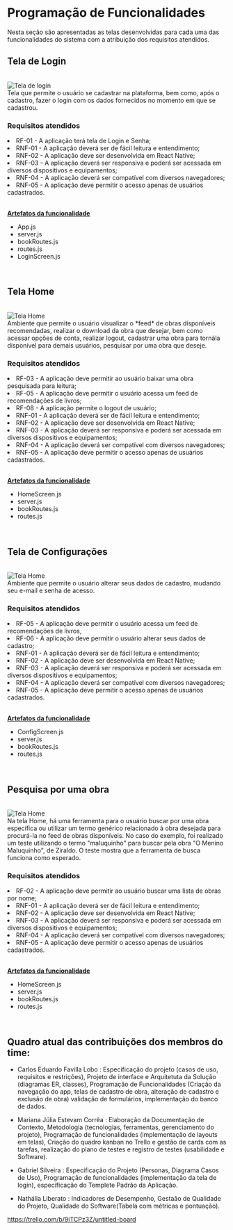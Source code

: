 # Programação de Funcionalidades

Nesta seção são apresentadas as telas desenvolvidas para cada uma das funcionalidades do sistema com a atribuição dos requisitos atendidos.

## Tela de Login
<br>
<img src="./img/login-screen.png" alt="Tela de login">
<br>
Tela que permite o usuário se cadastrar na plataforma, bem como, após o cadastro, fazer o login com os dados fornecidos no momento em que se cadastrou.
<br>

### Requisitos atendidos

<li>RF-01 - A aplicação terá tela de Login e Senha;</li>
<li>RNF-01 - A aplicação deverá ser de fácil leitura e entendimento;</li>
<li>RNF-02 - A aplicação deve ser desenvolvida em React Native;</li>
<li>RNF-03 - A aplicação deverá ser responsiva e poderá ser acessada em diversos dispositivos e equipamentos;</li>
<li>RNF-04 - A aplicação deverá ser compatível com diversos navegadores;</li>         
<li>RNF-05 - A aplicação deve permitir o acesso apenas de usuários cadastrados.</li>
<br>

<u>**Artefatos da funcionalidade**</u>

- App.js
- server.js
- bookRoutes.js
- routes.js
- LoginScreen.js
<br>

## Tela Home
<br>
<img src="./img/home-screen.png" alt="Tela Home">
<br>
Ambiente que permite o usuário visualizar o *feed* de obras disponíveis recomendadas, realizar o download da obra que desejar, bem como acessar opções de conta, realizar logout, cadastrar uma obra para tornála disponível para demais usuários, pesquisar por uma obra que deseje.
<br>

### Requisitos atendidos

<li>RF-03 - A aplicação deve permitir ao usuário baixar uma obra pesquisada para leitura;</li>
<li>RF-05 - A aplicação deve permitir o usuário acessa um feed de recomendações de livros;</li>
<li>RF-08 - A aplicação permite o logout de usuário;</li>
<li>RNF-01 - A aplicação deverá ser de fácil leitura e entendimento;</li>
<li>RNF-02 - A aplicação deve ser desenvolvida em React Native;</li>
<li>RNF-03 - A aplicação deverá ser responsiva e poderá ser acessada em diversos dispositivos e equipamentos;</li>
<li>RNF-04 - A aplicação deverá ser compatível com diversos navegadores;</li>         
<li>RNF-05 - A aplicação deve permitir o acesso apenas de usuários cadastrados.</li>
<br>

<u>**Artefatos da funcionalidade**</u>

- HomeScreen.js
- server.js
- bookRoutes.js
- routes.js
<br>

## Tela de Configurações
<br>
<img src="./img/config-screen.png" alt="Tela Home">
<br>
Ambiente que permite o usuário alterar seus dados de cadastro, mudando seu e-mail e senha de acesso.
<br>

### Requisitos atendidos

<li>RF-05 - A aplicação deve permitir o usuário acessa um feed de recomendações de livros,</li>
<li>RF-06 - A aplicação deve permitir o usuário alterar seus dados de cadastro;</li>
<li>RNF-01 - A aplicação deverá ser de fácil leitura e entendimento;</li>
<li>RNF-02 - A aplicação deve ser desenvolvida em React Native;</li>
<li>RNF-03 - A aplicação deverá ser responsiva e poderá ser acessada em diversos dispositivos e equipamentos;</li>
<li>RNF-04 - A aplicação deverá ser compatível com diversos navegadores;</li>         
<li>RNF-05 - A aplicação deve permitir o acesso apenas de usuários cadastrados.</li>
<br>

<u>**Artefatos da funcionalidade**</u>

- ConfigScreen.js
- server.js
- bookRoutes.js
- routes.js
<br>

## Pesquisa por uma obra
<br>
<img src="./img/search-book.png" alt="Tela Home">
<br>
Na tela Home, há uma ferramenta para o usuário buscar por uma obra específica ou utilizar um termo genérico relacionado à obra desejada para procurá-la no feed de obras disponíveis. No caso do exemplo, foi realizado um teste utilizando o termo "maluquinho" para buscar pela obra "O Menino Maluquinho", de Ziraldo. O teste mostra que a ferramenta de busca funciona como esperado.
<br>

### Requisitos atendidos

<li>RF-02 - A aplicação deve permitir ao usuário buscar uma lista de obras por nome;</li>
<li>RNF-01 - A aplicação deverá ser de fácil leitura e entendimento;</li>
<li>RNF-02 - A aplicação deve ser desenvolvida em React Native;</li>
<li>RNF-03 - A aplicação deverá ser responsiva e poderá ser acessada em diversos dispositivos e equipamentos;</li>
<li>RNF-04 - A aplicação deverá ser compatível com diversos navegadores;</li>         
<li>RNF-05 - A aplicação deve permitir o acesso apenas de usuários cadastrados.</li>
<br>

<u>**Artefatos da funcionalidade**</u>

- HomeScreen.js
- server.js
- bookRoutes.js
- routes.js
<br>













## Quadro atual das contribuições dos membros do time:

* Carlos Eduardo Favilla Lobo : Especificação do projeto (casos de uso, requisitos e restrições), Projeto de interface e Arquitetuta da Solução (diagramas ER, classes), Programação de Funcionalidades (Criação da navegação do app, telas de cadastro de obra, alteração de cadastro e exclusão de obra)  validação de formulários, implementação do banco de dados. 

* Mariana Júlia Estevam Corrêa : Elaboração da Documentação de Contexto, Metodologia (tecnologias, ferramentas, gerenciamento do projeto),  Programação de funcionalidades (implementação de layouts em telas), Criação do quadro kanban no Trello e gestão de cards com as tarefas, realização do plano de testes e registro de testes (usabilidade e Software). 

* Gabriel Silveira : Especificação do Projeto (Personas, Diagrama Casos de Uso), Programação de funcionalidades (implementação da tela de login), especificação do Templete Padrão da Aplicação.

* Nathália Liberato : Indicadores de Desempenho, Gestaão de Qualidade do Projeto, Qualidade do Software(Tabela com métricas e pontuação).

https://trello.com/b/9iTCPz3Z/untitled-board
